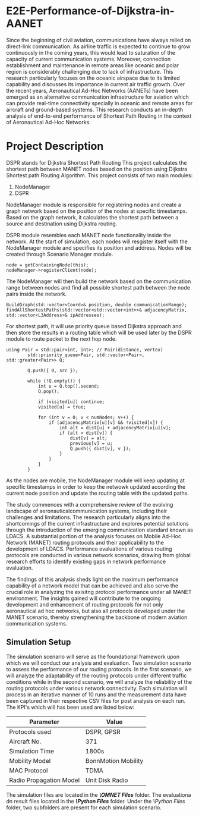 # E2E-Performance-of-Dijkstra-in-AANET

Since the beginning of civil aviation, communications have always relied on direct-link communication. As airline traffic is expected to continue to grow continuously in the coming years, this would lead to saturation of the capacity of current communication systems. Moreover, connection establishment and maintenance in remote areas like oceanic and polar region is considerably challenging due to lack of infrastructure. This research particularly focuses on the oceanic airspace due to its limited capability and discusses its importance in current air traffic growth. Over the recent years, Aeronautical Ad-Hoc Networks (AANETs) have been emerged as an alternative communication infrastructure for aviation which can provide real-time connectivity specially in oceanic and remote areas for aircraft and ground-based systems. 
This research conducts an in-depth analysis of end-to-end performance of Shortest Path Routing in the context of Aeronautical Ad-Hoc Networks.

# Project Description
DSPR stands for Dijkstra Shortest Path Routing
This project calculates the shortest path between MANET nodes based on the position using Dijkstra Shortest path Routing Algorithm. This project consists of two main modules:

1. NodeManager
2. DSPR

NodeManager module is responsible for registering nodes and create a graph network based on the position of the nodes at specific timestamps. Based on the graph network, it calculates the shortest path between a source and destination using Dijkstra routing.

DSPR module resembles each MANET node functionality inside the network. At the start of simulation, each nodes will resgister itself with the NodeManager module and specifies its position and address. Nodes will be created through Scenario Manager module.

```
node = getContainingNode(this);
nodeManager->registerClient(node);
```


The NodeManager will then build the network based on the communication range between nodes and find all possible shortest path between the node pairs inside the network.

```
BuildGraph(std::vector<Coord>& position, double communicationRange);
findAllShortestPaths(std::vector<std::vector<int>>& adjacencyMatrix, std::vector<L3Address>& ipAddresses);
```


For shortest path, it will use priority queue based Dijkstra approach and then store the results in a routing table which will be used later by the DSPR module to route packet to the next hop node.

```
using Pair = std::pair<int, int>; // Pair(distance, vertex)
        std::priority_queue<Pair, std::vector<Pair>, std::greater<Pair>> Q;

        Q.push({ 0, src });

        while (!Q.empty()) {
            int u = Q.top().second;
            Q.pop();

            if (visited[u]) continue;
            visited[u] = true;

            for (int v = 0; v < numNodes; v++) {
                if (adjacencyMatrix[u][v] && !visited[v]) {
                    int alt = dist[u] + adjacencyMatrix[u][v];
                    if (alt < dist[v]) {
                        dist[v] = alt;
                        previous[v] = u;
                        Q.push({ dist[v], v });
                    }
                }
            }
        }
```

As the nodes are mobile, the NodeManager module will keep updating at specific timestamps in order to keep the netwowk updated according the current node position and update the routing table with the updated paths.


The study commences with a comprehensive review of the evolving landscape of aeronauticalcommunication systems, including their challenges and limitations. The research particularly aligns into the shortcomings of the current infrastructure and explores potential solutions through the introduction of the emerging communication standard known as LDACS. A substantial portion of the analysis focuses on Mobile Ad-Hoc Network (MANET) routing protocols and their applicability to the development of LDACS. Performance evaluations of various routing protocols are conducted in various network scenarios, drawing from global research efforts to identify existing gaps in network performance evaluation.

The findings of this analysis sheds light on the maximum performance capability of a network model that can be achieved and also serve the crucial role in analyzing the exisitng protocol performance under all MANET environment. The insights gained will contribute to the ongoing development and enhancement of routing protocols for not only aeronautical ad hoc networks, but also all protocols developed under the MANET scenario, thereby strengthening the backbone of modern aviation communication systems.

## Simulation Setup

The simulation scenario will serve as the foundational framework upon which we will conduct our analysis and evaluation. Two simulation scenario to assess the performance of our routing protocols. In the first scenario, we will analyze the adaptability of the routing protocols under different traffic conditions while in the second scenario, we will analyze the reliability of the routing protocols under various network connectivity. Each simulation will process in an iterative manner of 10 runs and the measurement data have been captured in their respective CSV files for post analysis on each run. The KPI's which will has been used are listed below:

| Parameter  | Value |
| ------------- | ------------- |
| Protocols used  | DSPR, GPSR |
| Aircraft No.  | 371 |
| Simulation Time  | 1800s |
| Mobility Model  | BonnMotion Mobility |
| MAC Protocol  | TDMA |
| Radio Propagation Model  | Unit Disk Radio |

The simulation files are located in the ***\OMNET Files*** folder.
The evaluationa dn result files located in the ***\Python Files*** folder. Under the *\Python Files* folder, two subfolders are present for each simulation scenario.
